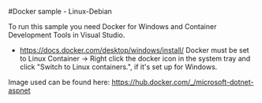 ﻿#Docker sample - Linux-Debian

To run this sample you need Docker for Windows and Container Development Tools in Visual Studio. 
* https://docs.docker.com/desktop/windows/install/
Docker must be set to Linux Container -> Right click the docker icon in the system tray and click "Switch to Linux containers.", if it's set up for Windows.

Image used can be found here: https://hub.docker.com/_/microsoft-dotnet-aspnet
